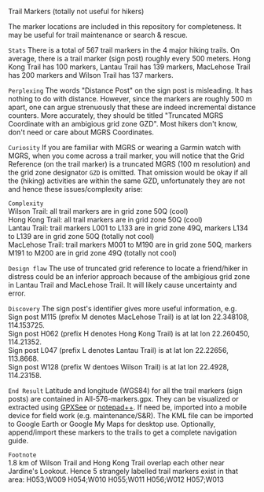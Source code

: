 Trail Markers (totally not useful for hikers)

The marker locations are included in this repository for completeness. It may be useful for trail maintenance or search & rescue.

`Stats` There is a total of 567 trail markers in the 4 major hiking trails. On average, there is a trail marker (sign post) roughly every 500 meters. Hong Kong Trail has 100 markers, Lantau Trail has 139 markers, MacLehose Trail has 200 markers and Wilson Trail has 137 markers. 

`Perplexing` The words "Distance Post" on the sign post is misleading. It has nothing to do with distance. However, since the markers are roughly 500 m apart, one can argue strenuously that these are indeed incremental distance counters. More accurately, they should be titled "Truncated MGRS Coordinate with an ambigious grid zone GZD". Most hikers don't know, don't need or care about MGRS Coordinates.

`Curiosity` If you are familiar with MGRS or wearing a Garmin watch with MGRS, when you come across a trail marker, you will notice that the Grid Reference (on the trail marker) is a truncated MGRS (100 m resolution) and the grid zone designator `GZD` is omitted.
That omission would be okay if all the (hiking) activities are within the same GZD, unfortunately they are not and hence these issues/complexity arise:

`Complexity`<br>
Wilson Trail: all trail markers are in grid zone 50Q (cool)<br>
Hong Kong Trail: all trail markers are in grid zone 50Q (cool)<br>
Lantau Trail: trail markers L001 to L133 are in grid zone 49Q, markers L134 to L139 are in grid zone 50Q (totally not cool)<br>
MacLehose Trail: trail markers M001 to M190 are in grid zone 50Q, markers M191 to M200 are in grid zone 49Q (totally not cool)<br>

`Design flaw` The use of truncated grid reference to locate a friend/hiker in distress could be an inferior approach because of the ambigious grid zone in Lantau Trail and MacLehose Trail. It will likely cause uncertainty and error. 

`Discovery` The sign post's identifier gives more useful information, e.g. 
<br>Sign post M115 (prefix M denotes MacLehose Trail) is at lat lon 22.348108, 114.153725. 
<br>Sign post H062 (prefix H denotes Hong Kong Trail) is at lat lon 22.260450, 114.21352. 
<br>Sign post L047 (prefix L denotes Lantau Trail) is at lat lon 22.22656, 113.8668. 
<br>Sign post W128 (prefix W dentoes Wilson Trail) is at lat lon 22.4928, 114.23158.

`End Result` Latitude and longitude (WGS84) for all the trail markers (sign posts) are contained in All-576-markers.gpx. They can be visualized or extracted using [GPXSee](http://www.gpxsee.org) or [notepad++](https://notepad-plus-plus.org/). If need be, imported into a mobile device for field work (e.g. maintenance/S&R). The KML file can be imported to Google Earth or Google My Maps for desktop use. Optionally, append/import these markers to the trails to get a complete navigation guide. 

`Footnote` <br>1.8 km of Wilson Trail and Hong Kong Trail overlap each other near Jardine's Lookout. Hence 5 strangely labelled trail markers exist in that area: H053;W009 H054;W010 H055;W011 H056;W012 H057;W013
